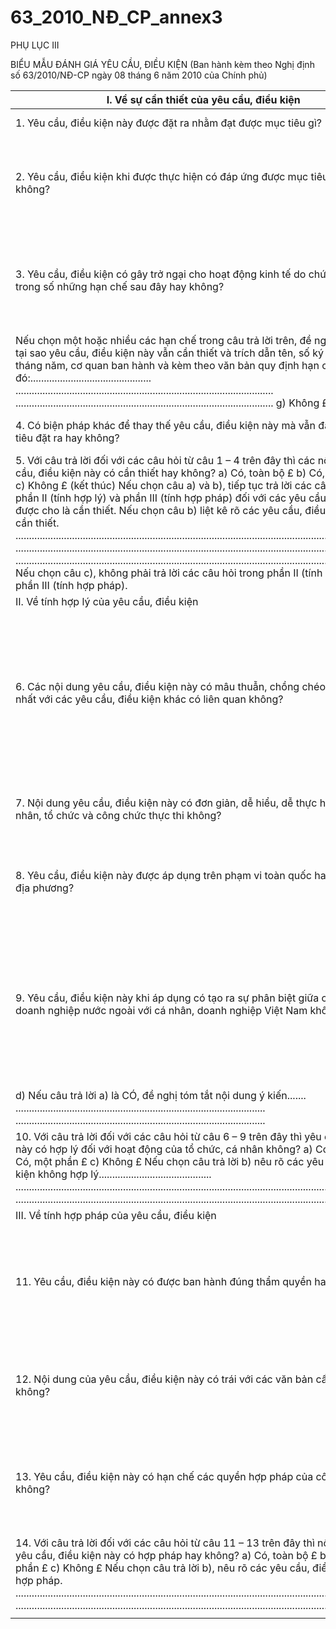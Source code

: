 # 63_2010_NĐ_CP_annex3
PHỤ LỤC III

BIỂU MẪU ĐÁNH GIÁ YÊU CẦU, ĐIỀU KIỆN (Ban hành kèm theo Nghị định số 63/2010/NĐ-CP ngày 08 tháng 6 năm 2010 của Chính phủ)

| I. Về sự cần thiết của yêu cầu, điều kiện |  |  |
|---|---|---|
| 1. Yêu cầu, điều kiện này được đặt ra nhằm đạt được mục tiêu gì? | ................................................................................................ ................................................................................................ |  |
| 2. Yêu cầu, điều kiện khi được thực hiện có đáp ứng được mục tiêu đặt ra hay không? | a) Có, toàn bộ £ b) Có, một phần £ c) Không £ Nếu chọn câu trả lời a) hoặc b), đề nghị nêu rõ các yêu cầu, điều kiện đáp ứng được mục tiêu đặt ra tương ứng với các mục tiêu cụ thể............................................................................................ ................................................................................................ ................................................................................................ |  |
| 3. Yêu cầu, điều kiện có gây trở ngại cho hoạt động kinh tế do chứa đựng một trong số những hạn chế sau đây hay không? | a) Kiểm soát giá cả đối với hàng hóa không độc quyền £ b) Hạn chế gia nhập hoạt động (giấy phép/xác nhận hành chính) ngoài các lý do về an toàn, sức khỏe hoặc môi trường £ c) Hạn chế thuê mướn lao động £ d) Hạn chế quảng cáo thương mại £ đ) Hạn chế di chuyển sản phẩm và dịch vụ bên trong Việt Nam £ e) Hạn chế khác (ghi cụ thể): ..................................................... ................................................................................................ |  |
| Nếu chọn một hoặc nhiều các hạn chế trong câu trả lời trên, đề nghị giải thích tại sao yêu cầu, điều kiện này vẫn cần thiết và trích dẫn tên, số ký hiệu, ngày tháng năm, cơ quan ban hành và kèm theo văn bản quy định hạn chế đó:............................................. ................................................................................................ ................................................................................................ g) Không £ |  |  |
| 4. Có biện pháp khác để thay thế yêu cầu, điều kiện này mà vẫn đảm bảo mục tiêu đặt ra hay không? | a) Có £ b) Không £ Nếu chọn câu trả lời a), đề nghị nêu rõ biện pháp thay thế........... ................................................................................................ |  |
| 5. Với câu trả lời đối với các câu hỏi từ câu 1 – 4 trên đây thì các nội dung yêu cầu, điều kiện này có cần thiết hay không? a) Có, toàn bộ £ b) Có, một phần £ c) Không £ (kết thúc) Nếu chọn câu a) và b), tiếp tục trả lời các câu hỏi trong phần II (tính hợp lý) và phần III (tính hợp pháp) đối với các yêu cầu, điều kiện được cho là cần thiết. Nếu chọn câu b) liệt kê rõ các yêu cầu, điều kiện không cần thiết. ............................................................................................................................................ ............................................................................................................................................ ............................................................................................................................................ Nếu chọn câu c), không phải trả lời các câu hỏi trong phần II (tính hợp lý) và phần III (tính hợp pháp). |  |  |
| II. Về tính hợp lý của yêu cầu, điều kiện |  |  |
| 6. Các nội dung yêu cầu, điều kiện này có mâu thuẫn, chồng chéo, thiếu thống nhất với các yêu cầu, điều kiện khác có liên quan không? | a) Có, toàn bộ £ b) Có, một phần £ c) Không £ Nếu chọn câu trả lời a) hoặc b), đề nghị nêu rõ: Yêu cầu, điều kiện đang rà soát mâu thuẫn, chồng chéo, thiếu thống nhất với nội dung yêu cầu, điều kiện nào cũng như văn bản quy định yêu cầu, điều kiện đó (nêu rõ tên, số ký hiệu, ngày tháng năm, cơ quan ban hành văn bản) ............................................................................................. ............................................................................................. Đồng thời, đề xuất phương án xử lý........................................ ............................................................................................. ............................................................................................. |  |
| 7. Nội dung yêu cầu, điều kiện này có đơn giản, dễ hiểu, dễ thực hiện đối với cá nhân, tổ chức và công chức thực thi không? | a) Có, toàn bộ £ b) Có, một phần £ c) Không £ Nếu chọn câu trả lời b) và c), đề nghị nêu rõ cách đơn giản hóa yêu cầu, điều kiện:.................................................................. .............................................................................................. |  |
| 8. Yêu cầu, điều kiện này được áp dụng trên phạm vi toàn quốc hay trên địa bàn địa phương? | Toàn quốc £ Địa phương £ Đề nghị nêu rõ lý do nếu câu trả lời là ĐỊA PHƯƠNG............... ............................................................................................. ............................................................................................. ............................................................................................. ............................................................................................. |  |
| 9. Yêu cầu, điều kiện này khi áp dụng có tạo ra sự phân biệt giữa cá nhân, doanh nghiệp nước ngoài với cá nhân, doanh nghiệp Việt Nam không? | a) Có £ Không £ b) Nếu câu trả lời a là CÓ, thì có miễn trừ cụ thể nào đối với hoạt động hoặc sản phẩm theo các điều ước quốc tế mà Việt Nam tham gia không? Có £ Không £ c) Nếu câu trả lời b) là CÓ, đề nghị nêu rõ nội dung miễn trừ, tên, số ký hiệu điều ước quốc tế đó:........................................ ............................................................................................. d) Nếu câu trả lời b) là KHÔNG, nêu lý do yêu cầu, điều kiện phù hợp với điều ước quốc tế đó.................................................. ............................................................................................. ............................................................................................. ............................................................................................. |  |
| d) Nếu câu trả lời a) là CÓ, đề nghị tóm tắt nội dung ý kiến....... ............................................................................................. ............................................................................................. |  |  |
| 10. Với câu trả lời đối với các câu hỏi từ câu 6 – 9 trên đây thì yêu cầu, điều kiện này có hợp lý đối với hoạt động của tổ chức, cá nhân không? a) Có, toàn bộ £ b) Có, một phần £ c) Không £ Nếu chọn câu trả lời b) nêu rõ các yêu cầu, điều kiện không hợp lý.......................................... ............................................................................................................................................ ............................................................................................................................................ |  |  |
| III. Về tính hợp pháp của yêu cầu, điều kiện |  |  |
| 11. Yêu cầu, điều kiện này có được ban hành đúng thẩm quyền hay không? | a) Có, toàn bộ đúng thẩm quyền £ b) Có, một phần đúng thẩm quyền £ c) Không, toàn bộ không đúng thẩm quyền £ Nếu chọn câu trả lời b) hoặc c), đề nghị ghi rõ tên, số ký hiệu, ngày tháng năm, cơ quan ban hành văn bản quy định yêu cầu, điều kiện không đúng thẩm quyền và tên yêu cầu, điều kiện tương ứng.............................................................................. .............................................................................................. .............................................................................................. |  |
| 12. Nội dung của yêu cầu, điều kiện này có trái với các văn bản cấp trên hay không? | a) Có, toàn bộ trái £ b) Có, một phần trái £ c) Không £ Nếu chọn câu trả lời a) hoặc b) đề nghị nêu rõ: - Nội dung yêu cầu, điều kiện trái với văn bản cấp trên - Tên điều khoản; tên, số ký hiệu, ngày tháng năm, cơ quan ban hành văn bản quy định các yêu cầu, điều kiện đó ............................................................................................. ............................................................................................. |  |
| 13. Yêu cầu, điều kiện này có hạn chế các quyền hợp pháp của công dân không? | a) Có, toàn bộ £ b) Có, một phần £ c) Không £ Nếu chọn câu trả lời a) hoặc b) đề nghị nêu rõ tên nội dung yêu cầu, điều kiện và tương ứng với yêu cầu, điều kiện đó hạn chế quyền gì của công dân, quyền đó được quy định tại văn bản nào (nêu rõ tên, số ký hiệu, ngày tháng năm, cơ quan ban hành)? ....................................................................................... ....................................................................................... |  |
| 14. Với câu trả lời đối với các câu hỏi từ câu 11 – 13 trên đây thì nội dung các yêu cầu, điều kiện này có hợp pháp hay không? a) Có, toàn bộ £ b) Có, một phần £ c) Không £ Nếu chọn câu trả lời b), nêu rõ các yêu cầu, điều kiện không hợp pháp. ...................................................................................................................................... ...................................................................................................................................... |  |  |
|  |  |  |